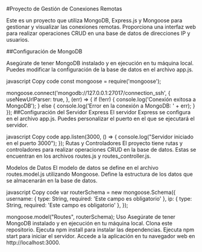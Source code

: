 #Proyecto de Gestión de Conexiones Remotas

Este es un proyecto que utiliza MongoDB, Express.js y Mongoose para gestionar y visualizar las conexiones remotas. Proporciona una interfaz web para realizar operaciones CRUD en una base de datos de direcciones IP y usuarios.

##Configuración de MongoDB

Asegúrate de tener MongoDB instalado y en ejecución en tu máquina local. Puedes modificar la configuración de la base de datos en el archivo app.js.

javascript
Copy code
const mongoose = require('mongoose');

mongoose.connect('mongodb://127.0.0.1:27017/connection_ssh', {
    useNewUrlParser: true,
}, (err) => {
    if (!err) {
        console.log('Conexión exitosa a MongoDB');
    } else {
        console.log('Error en la conexión a MongoDB: ' + err);
    }
});
##Configuración del Servidor Express
El servidor Express se configura en el archivo app.js. Puedes personalizar el puerto en el que se ejecutará el servidor.

javascript
Copy code
app.listen(3000, () => {
    console.log("Servidor iniciado en el puerto 3000");
});
Rutas y Controladores
El proyecto tiene rutas y controladores para realizar operaciones CRUD en la base de datos. Estas se encuentran en los archivos routes.js y routes_controller.js.

Modelos de Datos
El modelo de datos se define en el archivo routes.model.js utilizando Mongoose. Define la estructura de los datos que se almacenarán en la base de datos.

javascript
Copy code
var routerSchema = new mongoose.Schema({
    username: { type: String, required: 'Este campo es obligatorio' },
    ip: { type: String, required: 'Este campo es obligatorio' },
});

mongoose.model("Routes", routerSchema);
Uso
Asegúrate de tener MongoDB instalado y en ejecución en tu máquina local.
Clona este repositorio.
Ejecuta npm install para instalar las dependencias.
Ejecuta npm start para iniciar el servidor.
Accede a la aplicación en tu navegador web en http://localhost:3000.

